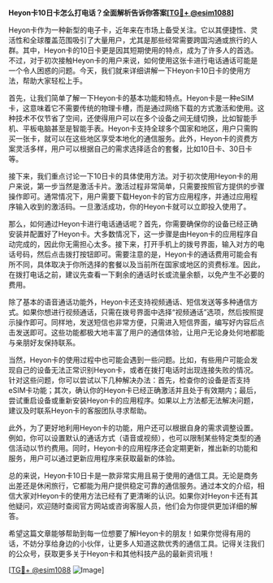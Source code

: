 **Heyon卡10日卡怎么打电话？全面解析告诉你答案[[TG💪+ @esim1088](https://t.me/s/esim1088)]**

Heyon卡作为一种新型的电子卡，近年来在市场上备受关注。它以其便捷性、灵活性和全球覆盖范围吸引了大量用户，尤其是那些经常需要跨国沟通或旅行的人群。其中，Heyon卡的10日卡更是因其短期使用的特点，成为了许多人的首选。不过，对于初次接触Heyon卡的用户来说，如何使用这张卡进行电话通话可能是一个令人困惑的问题。今天，我们就来详细讲解一下Heyon卡10日卡的使用方法，帮助大家轻松上手。

首先，让我们简单了解一下Heyon卡的基本功能和特点。Heyon卡是一种eSIM卡，这意味着它不需要传统的物理卡槽，而是通过网络下载的方式激活和使用。这种技术不仅节省了空间，还使得用户可以在多个设备之间无缝切换，比如智能手机、平板电脑甚至是智能手表。Heyon卡支持全球多个国家和地区，用户只需购买一张卡，就可以在这些地区享受本地化的通信服务。此外，Heyon卡的资费方案灵活多样，用户可以根据自己的需求选择适合的套餐，比如10日卡、30日卡等。

接下来，我们重点讨论一下10日卡的具体使用方法。对于初次使用Heyon卡的用户来说，第一步当然是激活卡片。激活过程非常简单，只需要按照官方提供的步骤操作即可。通常情况下，用户需要下载Heyon卡的官方应用程序，并通过应用程序输入收到的激活码。一旦激活成功，你的Heyon卡就可以立即投入使用了。

那么，如何通过Heyon卡进行电话通话呢？首先，你需要确保你的设备已经正确安装并配置好了Heyon卡。大多数情况下，这一步骤是由Heyon卡的应用程序自动完成的，因此你无需担心太多。接下来，打开手机上的拨号界面，输入对方的电话号码，然后点击拨打按钮即可。需要注意的是，Heyon卡的通话费用可能会有所不同，具体取决于你所选择的套餐以及当前所在国家或地区的资费标准。因此，在拨打电话之前，建议先查看一下剩余的通话时长或流量余额，以免产生不必要的费用。

除了基本的语音通话功能外，Heyon卡还支持视频通话、短信发送等多种通信方式。如果你想进行视频通话，只需在拨号界面中选择“视频通话”选项，然后按照提示操作即可。同样地，发送短信也非常方便，只需进入短信界面，编写好内容后点击发送即可。这些功能都极大地丰富了用户的通信体验，让用户无论身处何地都能与亲朋好友保持联系。

当然，Heyon卡的使用过程中也可能会遇到一些问题。比如，有些用户可能会发现自己的设备无法正常识别Heyon卡，或者在拨打电话时出现连接失败的情况。针对这些问题，你可以尝试以下几种解决办法：首先，检查你的设备是否支持eSIM卡功能；其次，确认你的Heyon卡已经正确激活并且处于有效期内；最后，尝试重启设备或重新安装Heyon卡的应用程序。如果以上方法都无法解决问题，建议及时联系Heyon卡的客服团队寻求帮助。

此外，为了更好地利用Heyon卡的功能，用户还可以根据自身的需求调整设置。例如，你可以设置默认的通话方式（语音或视频），也可以限制某些特定类型的通信活动以节约费用。同时，Heyon卡的应用程序还会定期更新，推出新的功能和服务，用户可以通过更新应用程序来获取最新的体验。

总的来说，Heyon卡10日卡是一款非常实用且易于使用的通信工具。无论是商务出差还是休闲旅行，它都能为用户提供稳定可靠的通信服务。通过本文的介绍，相信大家对Heyon卡的使用方法已经有了更清晰的认识。如果你对Heyon卡还有其他疑问，欢迎随时查阅官方网站或咨询客服人员，他们会为你提供更加详细的解答。

希望这篇文章能够帮助到每一位想要了解Heyon卡的朋友！如果你觉得有用的话，不妨分享给身边的小伙伴，让更多人知道这款优秀的通信工具。记得关注我们的公众号，获取更多关于Heyon卡和其他科技产品的最新资讯哦！

[[TG💪+ @esim1088](https://t.me/s/esim1088) ![Image](https://i.postimg.cc/4NQfJmqS/Snipaste-2025-05-13-00-14-12.png)]